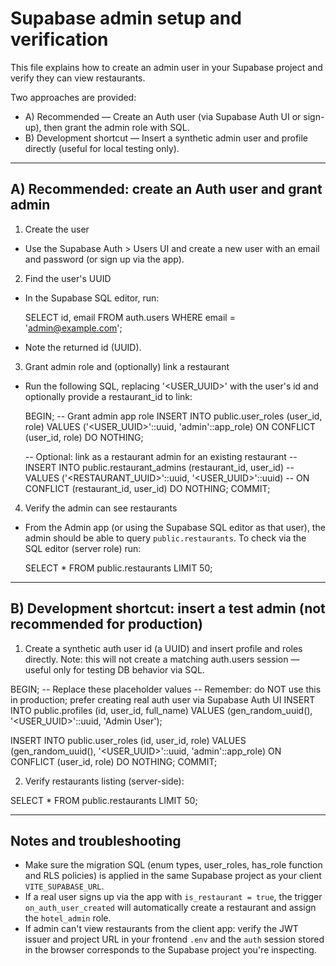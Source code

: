 # Supabase admin setup and verification

This file explains how to create an admin user in your Supabase project and verify they can view restaurants.

Two approaches are provided:

- A) Recommended — Create an Auth user (via Supabase Auth UI or sign-up), then grant the admin role with SQL.
- B) Development shortcut — Insert a synthetic admin user and profile directly (useful for local testing only).

---

## A) Recommended: create an Auth user and grant admin

1. Create the user

- Use the Supabase Auth > Users UI and create a new user with an email and password (or sign up via the app).

2. Find the user's UUID

- In the Supabase SQL editor, run:

  SELECT id, email FROM auth.users WHERE email = 'admin@example.com';

- Note the returned id (UUID).

3. Grant admin role and (optionally) link a restaurant

- Run the following SQL, replacing '<USER_UUID>' with the user's id and optionally provide a restaurant_id to link:

  BEGIN;
  -- Grant admin app role
  INSERT INTO public.user_roles (user_id, role)
  VALUES ('<USER_UUID>'::uuid, 'admin'::app_role)
  ON CONFLICT (user_id, role) DO NOTHING;

  -- Optional: link as a restaurant admin for an existing restaurant
  -- INSERT INTO public.restaurant_admins (restaurant_id, user_id)
  -- VALUES ('<RESTAURANT_UUID>'::uuid, '<USER_UUID>'::uuid)
  -- ON CONFLICT (restaurant_id, user_id) DO NOTHING;
  COMMIT;

4. Verify the admin can see restaurants

- From the Admin app (or using the Supabase SQL editor as that user), the admin should be able to query `public.restaurants`. To check via the SQL editor (server role) run:

  SELECT * FROM public.restaurants LIMIT 50;

---

## B) Development shortcut: insert a test admin (not recommended for production)

1. Create a synthetic auth user id (a UUID) and insert profile and roles directly. Note: this will not create a matching auth.users session — useful only for testing DB behavior via SQL.

  BEGIN;
  -- Replace these placeholder values
  -- Remember: do NOT use this in production; prefer creating real auth user via Supabase Auth UI
  INSERT INTO public.profiles (id, user_id, full_name)
  VALUES (gen_random_uuid(), '<USER_UUID>'::uuid, 'Admin User');

  INSERT INTO public.user_roles (id, user_id, role)
  VALUES (gen_random_uuid(), '<USER_UUID>'::uuid, 'admin'::app_role)
  ON CONFLICT (user_id, role) DO NOTHING;
  COMMIT;

2. Verify restaurants listing (server-side):

  SELECT * FROM public.restaurants LIMIT 50;

---

## Notes and troubleshooting

- Make sure the migration SQL (enum types, user_roles, has_role function and RLS policies) is applied in the same Supabase project as your client `VITE_SUPABASE_URL`.
- If a real user signs up via the app with `is_restaurant = true`, the trigger `on_auth_user_created` will automatically create a restaurant and assign the `hotel_admin` role.
- If admin can't view restaurants from the client app: verify the JWT issuer and project URL in your frontend `.env` and the `auth` session stored in the browser corresponds to the Supabase project you're inspecting.
